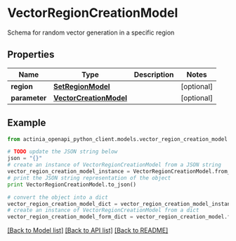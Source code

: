 # VectorRegionCreationModel

Schema for random vector generation in a specific region

## Properties
Name | Type | Description | Notes
------------ | ------------- | ------------- | -------------
**region** | [**SetRegionModel**](SetRegionModel.md) |  | [optional] 
**parameter** | [**VectorCreationModel**](VectorCreationModel.md) |  | [optional] 

## Example

```python
from actinia_openapi_python_client.models.vector_region_creation_model import VectorRegionCreationModel

# TODO update the JSON string below
json = "{}"
# create an instance of VectorRegionCreationModel from a JSON string
vector_region_creation_model_instance = VectorRegionCreationModel.from_json(json)
# print the JSON string representation of the object
print VectorRegionCreationModel.to_json()

# convert the object into a dict
vector_region_creation_model_dict = vector_region_creation_model_instance.to_dict()
# create an instance of VectorRegionCreationModel from a dict
vector_region_creation_model_form_dict = vector_region_creation_model.from_dict(vector_region_creation_model_dict)
```
[[Back to Model list]](../README.md#documentation-for-models) [[Back to API list]](../README.md#documentation-for-api-endpoints) [[Back to README]](../README.md)


